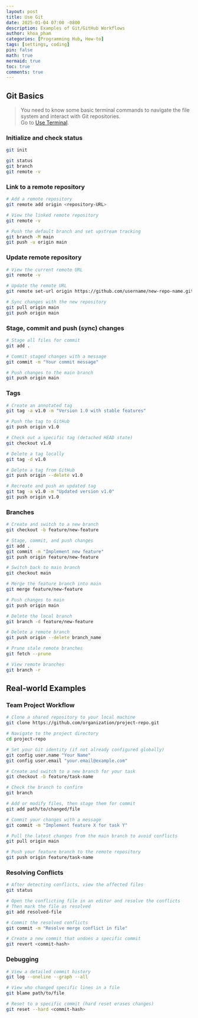 ```yaml
---
layout: post
title: Use Git
date: 2025-01-04 07:00 -0800
description: Examples of Git/GitHub Workflows
author: khoa_pham
categories: [Programming Hub, How-to]
tags: [settings, coding]
pin: false
math: true
mermaid: true
toc: true
comments: true
---
```


## Git Basics

> You need to know some basic terminal commands to navigate the file system and interact with Git repositories.  
> Go to [Use Terminal](http://127.0.0.1:4000/mindpalace/posts/use-terminal/).

### Initialize and check status

```bash
git init
```

```bash
git status
git branch
git remote -v
```

### Link to a remote repository

```bash
# Add a remote repository
git remote add origin <repository-URL>

# View the linked remote repository
git remote -v

# Push the default branch and set upstream tracking
git branch -M main
git push -u origin main
```

### Update remote repository

```bash
# View the current remote URL
git remote -v

# Update the remote URL
git remote set-url origin https://github.com/username/new-repo-name.git

# Sync changes with the new repository
git pull origin main
git push origin main
```

### Stage, commit and push (sync) changes

```bash
# Stage all files for commit
git add .

# Commit staged changes with a message
git commit -m "Your commit message"

# Push changes to the main branch
git push origin main
```

### Tags

```bash
# Create an annotated tag
git tag -a v1.0 -m "Version 1.0 with stable features"

# Push the tag to GitHub
git push origin v1.0

# Check out a specific tag (detached HEAD state)
git checkout v1.0
```

```bash
# Delete a tag locally
git tag -d v1.0

# Delete a tag from GitHub
git push origin --delete v1.0

# Recreate and push an updated tag
git tag -a v1.0 -m "Updated version v1.0"
git push origin v1.0
```

### Branches

```bash
# Create and switch to a new branch
git checkout -b feature/new-feature

# Stage, commit, and push changes
git add .
git commit -m "Implement new feature"
git push origin feature/new-feature
```

```bash
# Switch back to main branch
git checkout main

# Merge the feature branch into main
git merge feature/new-feature

# Push changes to main
git push origin main

# Delete the local branch
git branch -d feature/new-feature
```

```bash
# Delete a remote branch
git push origin --delete branch_name

# Prune stale remote branches
git fetch --prune

# View remote branches
git branch -r
```

## Real-world Examples

### Team Project Workflow

```bash
# Clone a shared repository to your local machine
git clone https://github.com/organization/project-repo.git

# Navigate to the project directory
cd project-repo

# Set your Git identity (if not already configured globally)
git config user.name "Your Name"
git config user.email "your.email@example.com"
```

```bash
# Create and switch to a new branch for your task
git checkout -b feature/task-name

# Check the branch to confirm
git branch
```

```bash
# Add or modify files, then stage them for commit
git add path/to/changed/file

# Commit your changes with a message
git commit -m "Implement feature X for task Y"
```

```bash
# Pull the latest changes from the main branch to avoid conflicts
git pull origin main

# Push your feature branch to the remote repository
git push origin feature/task-name
```


### Resolving Conflicts

```bash
# After detecting conflicts, view the affected files
git status

# Open the conflicting file in an editor and resolve the conflicts
# Then mark the file as resolved
git add resolved-file

# Commit the resolved conflicts
git commit -m "Resolve merge conflict in file"

# Create a new commit that undoes a specific commit
git revert <commit-hash>
```

### Debugging
```bash
# View a detailed commit history
git log --oneline --graph --all

# View who changed specific lines in a file
git blame path/to/file

# Reset to a specific commit (hard reset erases changes)
git reset --hard <commit-hash>
```